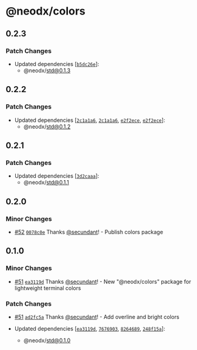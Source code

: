 # @neodx/colors

## 0.2.3

### Patch Changes

- Updated dependencies [[`b5dc26e`](https://github.com/secundant/neodx/commit/b5dc26e0c47bab3f01863a15cf5db360e39efdcf)]:
  - @neodx/std@0.1.3

## 0.2.2

### Patch Changes

- Updated dependencies [[`2c1a1a6`](https://github.com/secundant/neodx/commit/2c1a1a6e1e2980f2fdd26260790707db7352bce8), [`2c1a1a6`](https://github.com/secundant/neodx/commit/2c1a1a6e1e2980f2fdd26260790707db7352bce8), [`e2f2ece`](https://github.com/secundant/neodx/commit/e2f2eceec7aaa5d4ddbc5f156a018cf3822d529a), [`e2f2ece`](https://github.com/secundant/neodx/commit/e2f2eceec7aaa5d4ddbc5f156a018cf3822d529a)]:
  - @neodx/std@0.1.2

## 0.2.1

### Patch Changes

- Updated dependencies [[`3d2caaa`](https://github.com/secundant/neodx/commit/3d2caaa792bcf392765c08d11c6a82c3a19295e4)]:
  - @neodx/std@0.1.1

## 0.2.0

### Minor Changes

- [#52](https://github.com/secundant/neodx/pull/52) [`0078c0e`](https://github.com/secundant/neodx/commit/0078c0ea65dba33fa422b14a9cc51d6c70851856) Thanks [@secundant](https://github.com/secundant)! - Publish colors package

## 0.1.0

### Minor Changes

- [#51](https://github.com/secundant/neodx/pull/51) [`ea3119d`](https://github.com/secundant/neodx/commit/ea3119d23cd6107b1a1c71caf69877511536a975) Thanks [@secundant](https://github.com/secundant)! - New "@neodx/colors" package for lightweight terminal colors

### Patch Changes

- [#51](https://github.com/secundant/neodx/pull/51) [`ad2fc5a`](https://github.com/secundant/neodx/commit/ad2fc5a19875cf5ceba23a90c8a1934d1a65b67b) Thanks [@secundant](https://github.com/secundant)! - Add overline and bright colors

- Updated dependencies [[`ea3119d`](https://github.com/secundant/neodx/commit/ea3119d23cd6107b1a1c71caf69877511536a975), [`7676903`](https://github.com/secundant/neodx/commit/76769036464164b3db2b9ff13a63b72e719430e6), [`8264689`](https://github.com/secundant/neodx/commit/826468971ee171e5e2a0a28c55e0a2e9411f12a3), [`248f15a`](https://github.com/secundant/neodx/commit/248f15ab83719f4fecc19c6882442c8815d3bfba)]:
  - @neodx/std@0.1.0
